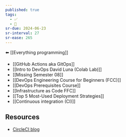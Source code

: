 ```yaml
---
published: true
tags:
  - ✅
  - 🧭
sr-due: 2024-06-23
sr-interval: 27
sr-ease: 265
---
```

⬅️ [[Everything programming]]

- [[GitHub Actions aka GitOps]]
- [[Intro to DevOps David Luna (Colab Lab)]]
- [[Missing Semester 08]]
- [[DevOps Engineering Course for Beginners (FCC)]]
- [[DevOps Prerequisites Course]]
- [[Infrastructure as Code FFC]]
- [[Top 5 Most-Used Deployment Strategies]]
- [[Continuous integration (CI)]]

## Resources
- [CircleCI blog](https://circleci.com/blog/)
